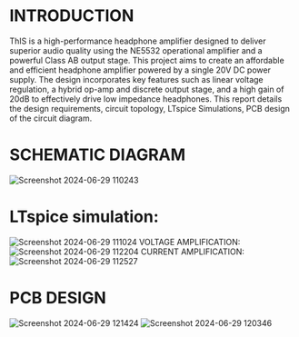 # INTRODUCTION

ThIS  is a high-performance headphone amplifier designed to deliver superior audio quality using the NE5532 operational amplifier and a powerful Class AB output stage. This project aims to create an affordable and efficient headphone amplifier powered by a single 20V DC power supply. The design incorporates key features such as linear voltage regulation, a hybrid op-amp and discrete output stage, and a high gain of 20dB to effectively drive low impedance headphones. This report details the design requirements, circuit topology, LTspice Simulations,
PCB design of the circuit diagram. 

# SCHEMATIC DIAGRAM
![Screenshot 2024-06-29 110243](https://github.com/Gowtham245678/High-Performance-Headphone-Amplifier-with-NE5532-OP-Amp-and-Class-AB-Output-Stage/assets/138134146/077b62ec-f771-40d3-b398-56138bb23232)

# LTspice simulation:
![Screenshot 2024-06-29 111024](https://github.com/Gowtham245678/High-Performance-Headphone-Amplifier-with-NE5532-OP-Amp-and-Class-AB-Output-Stage/assets/138134146/071999c8-b396-4fc1-b20d-2142681ae61a)
VOLTAGE AMPLIFICATION:
![Screenshot 2024-06-29 112204](https://github.com/Gowtham245678/High-Performance-Headphone-Amplifier-with-NE5532-OP-Amp-and-Class-AB-Output-Stage/assets/138134146/e63e1937-2c0e-44c9-9ba0-c16ca26e244a)
CURRENT AMPLIFICATION:
![Screenshot 2024-06-29 112527](https://github.com/Gowtham245678/High-Performance-Headphone-Amplifier-with-NE5532-OP-Amp-and-Class-AB-Output-Stage/assets/138134146/8dc14b0e-e1a1-4eb7-834b-15b0acca0fe2)
# PCB DESIGN
![Screenshot 2024-06-29 121424](https://github.com/Gowtham245678/High-Performance-Headphone-Amplifier-with-NE5532-OP-Amp-and-Class-AB-Output-Stage/assets/138134146/743e360a-42ed-4eb7-a86d-21bf3a3efe09)
![Screenshot 2024-06-29 120346](https://github.com/Gowtham245678/High-Performance-Headphone-Amplifier-with-NE5532-OP-Amp-and-Class-AB-Output-Stage/assets/138134146/c4a93c23-85e7-4ac9-bc87-1fd9cf1363b8)

